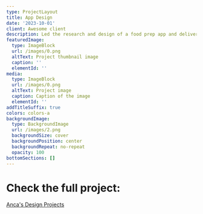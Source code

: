 ```yaml
---
type: ProjectLayout
title: App Design
date: '2023-10-01'
client: Awesome client
description: Led the research and design of a food prep app and delivered within 2 weeks
featuredImage:
  type: ImageBlock
  url: /images/0.png
  altText: Project thumbnail image
  caption: ''
  elementId: ''
media:
  type: ImageBlock
  url: /images/0.png
  altText: Project image
  caption: Caption of the image
  elementId: ''
addTitleSuffix: true
colors: colors-a
backgroundImage:
  type: BackgroundImage
  url: /images/2.png
  backgroundSize: cover
  backgroundPosition: center
  backgroundRepeat: no-repeat
  opacity: 100
bottomSections: []
---
```

# Check the full project: 

[Anca's Design Projects](https://www.behance.net/anca888)

